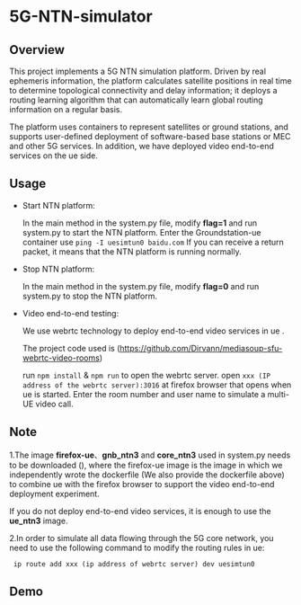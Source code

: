 # 5G-NTN-simulator

## Overview

This project implements a 5G NTN simulation platform. Driven by real ephemeris information, the platform calculates satellite positions in real time to determine topological connectivity and delay information; it deploys a routing learning algorithm that can automatically learn global routing information on a regular basis.

The platform uses containers to represent satellites or ground stations, and supports user-defined deployment of software-based base stations or MEC and other 5G services. In addition, we have deployed video end-to-end services on the ue side.

## Usage

- Start NTN platform:

  In the main method in the system.py file, modify **flag=1** and run system.py to start the NTN platform. Enter the Groundstation-ue container use ``` ping -I uesimtun0 baidu.com ```  If you can receive a return packet, it means that the NTN platform is running normally.

- Stop NTN platform:

  In the main method in the system.py file, modify **flag=0** and run system.py to stop the NTN platform.

- Video end-to-end testing:

  We use webrtc technology to deploy end-to-end video services in ue .

  The project code used is (https://github.com/Dirvann/mediasoup-sfu-webrtc-video-rooms)

  run ``` npm install ``` & ``` npm run ``` to open the webrtc server. open ```xxx (IP address of the webrtc server):3016``` at firefox browser that opens when ue is started. Enter the room number and user name to simulate a multi-UE video call.



## Note

1.The image **firefox-ue**、**gnb_ntn3** and **core_ntn3** used in system.py needs to be downloaded (), where the firefox-ue image is the image in which we independently wrote the dockerfile (We also provide the dockerfile above) to combine ue with the firefox browser to support the video end-to-end deployment experiment. 

If you do not deploy end-to-end video services, it is enough to use the **ue_ntn3** image.

2.In order to simulate all data flowing through the 5G core network, you need to use the following command to modify the routing rules in ue:

``` ip route add xxx (ip address of webrtc server) dev uesimtun0```

## Demo










